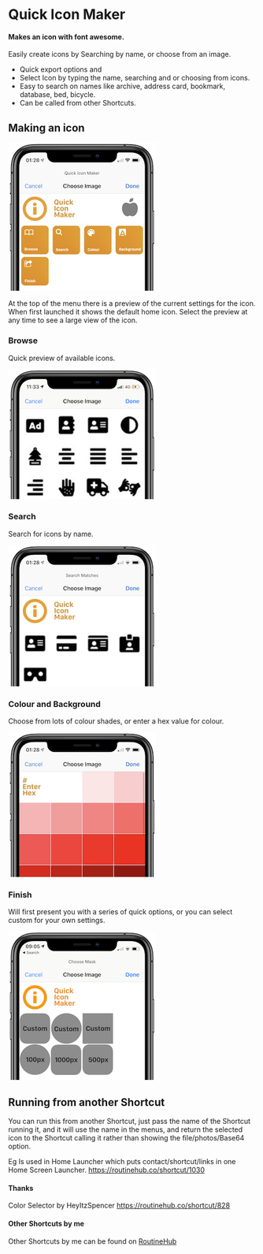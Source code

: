 # Quick Icon Maker
#### Makes an icon with font awesome.

Easily create icons by Searching by name, or choose from an image.


- Quick export options and 
- Select Icon by typing the name, searching and or choosing from icons.
- Easy to search on names like archive, address card, bookmark, database, bed, bicycle.
- Can be called from other Shortcuts.


## Making an icon


![Menu](menu.jpg)

At the top of the menu there is a preview of the current settings for the icon. When first launched it shows the default home icon. Select the preview at any time to see a large view of the icon.

### Browse
Quick preview of available icons. 

![Browse](browse.png)

### Search
Search for icons by name.

![search](search.jpg)

### Colour and Background
Choose from lots of colour shades, or enter a hex value for colour.

![colour](colour.jpg)

### Finish
Will first present you with a series of quick options, or you can select custom for your own settings.

![export](Export2.png)


## Running from another Shortcut
You can run this from another Shortcut, just pass the name of the Shortcut running it, and it will use the name in the menus, and return the selected icon to the Shortcut calling it rather than showing the file/photos/Base64 option.

Eg Is used in Home Launcher which puts contact/shortcut/links in one Home Screen Launcher. https://routinehub.co/shortcut/1030

#### Thanks
Color Selector by HeyItzSpencer https://routinehub.co/shortcut/828

#### Other Shortcuts by me
Other Shortcuts by me can be found on [RoutineHub](https://routinehub.co/user/entee)